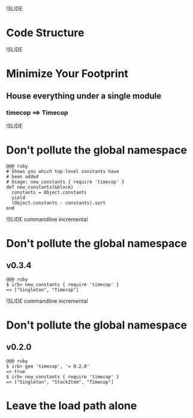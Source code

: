 !SLIDE
# Code Structure #

!SLIDE
# Minimize Your Footprint
## House everything under a single module
### timecop ==> Timecop

!SLIDE
# Don't pollute the global namespace

    @@@ ruby
    # Shows you which top-level constants have 
    # been added
    # Usage: new_constants { require 'timecop' }
    def new_constants(&block)
      constants = Object.constants
      yield
      (Object.constants - constants).sort
    end

!SLIDE commandline incremental
# Don't pollute the global namespace
## v0.3.4

    @@@ ruby
    $ irb> new_constants { require 'timecop' }
    => ["Singleton", "Timecop"]
    
!SLIDE commandline incremental
# Don't pollute the global namespace
## v0.2.0

    @@@ ruby
    $ irb> gem 'timecop', '= 0.2.0'
    => true
    $ irb> new_constants { require 'timecop' }
    => ["Singleton", "StackItem", "Timecop"]

# Leave the load path alone